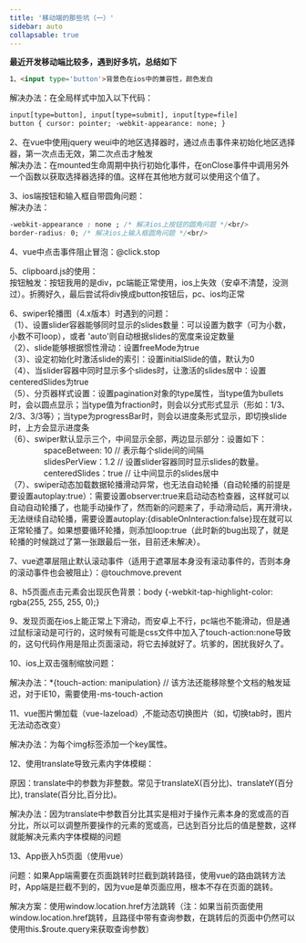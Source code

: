 ```yaml
---
title: '移动端的那些坑（一）'
sidebar: auto
collapsable: true
---
```

<b>最近开发移动端比较多，遇到好多坑，总结如下</b>
```html
1、<input type='button'>背景色在ios中的兼容性，颜色发白
```
解决办法：在全局样式中加入以下代码：<br/>
```html
input[type=button], input[type=submit], input[type=file]
button { cursor: pointer; -webkit-appearance: none; }
```
2、在vue中使用jquery weui中的地区选择器时，通过点击事件来初始化地区选择器，第一次点击无效，第二次点击才触发<br/>
解决办法：在mounted生命周期中执行初始化事件，在onClose事件中调用另外一个函数以获取选择器选择的值。这样在其他地方就可以使用这个值了。<br/>

3、ios端按钮和输入框自带圆角问题：<br/>
解决办法：<br/>
```css
-webkit-appearance : none ; /* 解决ios上按钮的圆角问题 */<br/>
border-radius: 0; /* 解决ios上输入框圆角问题 */<br/>
```

4、vue中点击事件阻止冒泡：@click.stop<br/>

5、clipboard.js的使用：<br/>
按钮触发：按钮我用的是div，pc端能正常使用，ios上失效（安卓不清楚，没测过）。折腾好久，最后尝试将div换成button按钮后，pc、ios均正常<br/>

6、swiper轮播图（4.x版本）时遇到的问题：<br/>
 （1）、设置slider容器能够同时显示的slides数量：可以设置为数字（可为小数，小数不可loop），或者 'auto'则自动根据slides的宽度来设定数量<br/>
 （2）、slide能够根据惯性滑动：设置freeMode为true<br/>
 （3）、设定初始化时激活slide的索引：设置initialSlide的值，默认为0<br/>
 （4）、当slider容器中同时显示多个slides时，让激活的slides居中：设置centeredSlides为true<br/>
 （5）、分页器样式设置：设置pagination对象的type属性，当type值为bullets时，会以圆点显示；当type值为fraction时，则会以分式形式显示（形如：1/3、2/3、3/3等）；当type为progressBar时，则会以进度条形式显示，即切换slide时，上方会显示进度条<br/>
 （6）、swiper默认显示三个，中间显示全部，两边显示部分：设置如下：<br/>
　　　 　spaceBetween: 10 // 表示每个slide间的间隔<br/>
　　　 　slidesPerView：1.2 // 设置slider容器同时显示slides的数量。<br/>
　　　　 centeredSlides：true // 让中间显示的slides居中<br/>
 （7）、swiper动态加载数据轮播滑动异常，也无法自动轮播（自动轮播的前提是要设置autoplay:true）：需要设置observer:true来启动动态检查器，这样就可以自动自动轮播了，也能手动操作了，然而新的问题来了，手动滑动后，离开滑块，无法继续自动轮播，需要设置autoplay:{disableOnInteraction:false}现在就可以正常轮播了。如果想要循环轮播，则添加loop:true（此时新的bug出现了，就是轮播的时候跳过了第一张跟最后一张，目前还未解决）。<br/>

7、vue遮罩层阻止默认滚动事件（适用于遮罩层本身没有滚动事件的，否则本身的滚动事件也会被阻止）：@touchmove.prevent<br/>

8、h5页面点击元素会出现灰色背景：body {-webkit-tap-highlight-color: rgba(255, 255, 255, 0);}<br/>

9、发现页面在ios上能正常上下滑动，而安卓上不行，pc端也不能滑动，但是通过鼠标滚动是可行的，这时候有可能是css文件中加入了touch-action:none导致的，这句代码作用是阻止页面滚动，将它去掉就好了。坑爹的，困扰我好久了。<br/>

10、ios上双击强制缩放问题：<br/>

解决办法：*{touch-action: manipulation}   // 该方法还能移除整个文档的触发延迟，对于IE10，需要使用-ms-touch-action<br/>

11、vue图片懒加载（vue-lazeload）,不能动态切换图片（如，切换tab时，图片无法动态改变）<br/>

解决办法：为每个img标签添加一个key属性。<img v-lazy="imgUrl" :key="imgUrl"><br/>

12、使用translate导致元素内字体模糊：<br/>

原因：translate中的参数为非整数。常见于translateX(百分比)、translateY(百分比), translate(百分比,百分比)。<br/>

解决办法：因为translate中参数百分比其实是相对于操作元素本身的宽或高的百分比，所以可以调整所要操作的元素的宽或高，已达到百分比后的值是整数，这样就能解决元素内字体模糊的问题<br/>

13、App嵌入h5页面（使用vue）<br/>

问题：如果App端需要在页面跳转时拦截到跳转路径，使用vue的路由跳转方法时，App端是拦截不到的，因为vue是单页面应用，根本不存在页面的跳转。<br/>

解决方案：使用window.location.href方法跳转（注：如果当前页面使用window.location.href跳转，且路径中带有查询参数，在跳转后的页面中仍然可以使用this.$route.query来获取查询参数）<br/>
